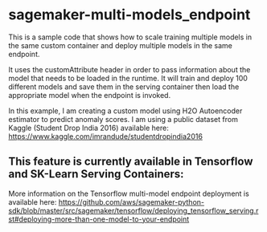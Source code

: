 # sagemaker-multi-models_endpoint
This is a sample code that shows how to scale training multiple models in the same custom container and deploy multiple models in the same endpoint.

It uses the customAttribute header in order to pass information about the model that needs to be loaded in the runtime. It will train and deploy 100 different models and save them in the serving container then load the appropriate model when the endpoint is invoked.

In this example, I am creating a custom model using H2O Autoencoder estimator to predict anomaly scores. I am using a public dataset from Kaggle (Student Drop India 2016) available here: https://www.kaggle.com/imrandude/studentdropindia2016

## This feature is currently available in Tensorflow and SK-Learn Serving Containers:

More information on the Tensorflow multi-model endpoint deployment is available here:
https://github.com/aws/sagemaker-python-sdk/blob/master/src/sagemaker/tensorflow/deploying_tensorflow_serving.rst#deploying-more-than-one-model-to-your-endpoint


